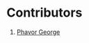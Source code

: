 <!-- Use this method to add your name to the contributors -->

<!-- 
`[Your name](your/github/account)`
 -->

# Contributors

1. [Phavor George](https://github.com/phavor)